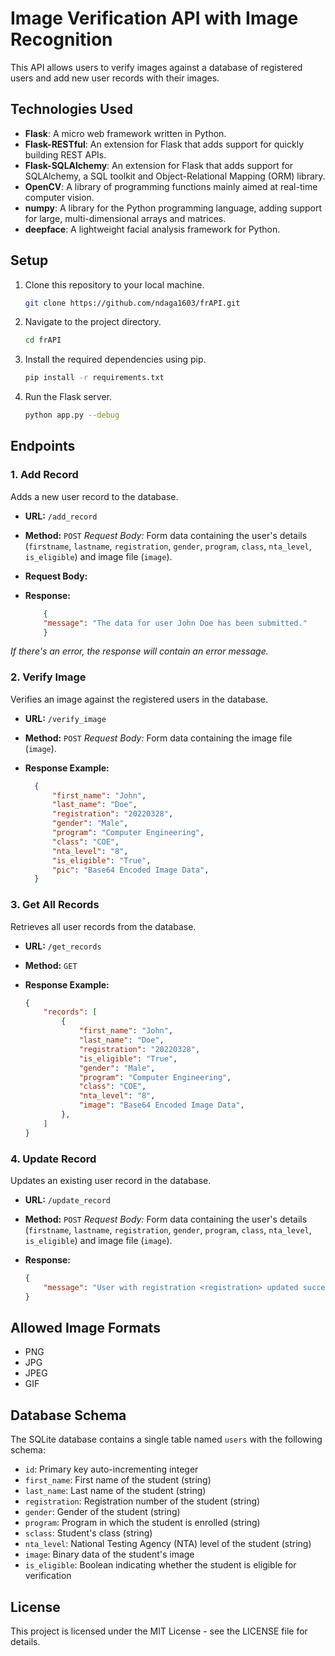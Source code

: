 # Image Verification API with Image Recognition

This API allows users to verify images against a database of registered users and add new user records with their images.

## Technologies Used

- **Flask**: A micro web framework written in Python.
- **Flask-RESTful**: An extension for Flask that adds support for quickly building REST APIs.
- **Flask-SQLAlchemy**: An extension for Flask that adds support for SQLAlchemy, a SQL toolkit and Object-Relational Mapping (ORM) library.
- **OpenCV**: A library of programming functions mainly aimed at real-time computer vision.
- **numpy**: A library for the Python programming language, adding support for large, multi-dimensional arrays and matrices.
- **deepface**: A lightweight facial analysis framework for Python.

## Setup

1. Clone this repository to your local machine.

    ```bash
    git clone https://github.com/ndaga1603/frAPI.git
    ```

2. Navigate to the project directory.

    ```bash
    cd frAPI
    ```

3. Install the required dependencies using pip.

    ```bash
    pip install -r requirements.txt
    ```

4. Run the Flask server.

    ```bash
    python app.py --debug
    ```

## Endpoints

### 1. Add Record

Adds a new user record to the database.

- **URL:** `/add_record`
- **Method:** `POST`
    *Request Body:* Form data containing the user's details (`firstname`, `lastname`, `registration`, `gender`, `program`, `class`, `nta_level`, `is_eligible`) and image file (`image`).
- **Request Body:**

- **Response:**

    ```json
        {
        "message": "The data for user John Doe has been submitted."
        }

*If there's an error, the response will contain an error message.*

### 2. Verify Image

Verifies an image against the registered users in the database.

- **URL:** `/verify_image`
- **Method:** `POST`
    *Request Body:* Form data containing the image file (`image`).

- **Response Example:**

  ```json
    {
        "first_name": "John",
        "last_name": "Doe",
        "registration": "20220328",
        "gender": "Male",
        "program": "Computer Engineering",
        "class": "COE",
        "nta_level": "8",
        "is_eligible": "True",
        "pic": "Base64 Encoded Image Data",
    }

### 3. Get All Records

Retrieves all user records from the database.

- **URL:** `/get_records`
- **Method:** `GET`

- **Response Example:**

    ```json
    {
        "records": [
            {
                "first_name": "John",
                "last_name": "Doe",
                "registration": "20220328",
                "is_eligible": "True",
                "gender": "Male",
                "program": "Computer Engineering",
                "class": "COE",
                "nta_level": "8",
                "image": "Base64 Encoded Image Data",
            },
        ]
    }

### 4. Update Record

Updates an existing user record in the database.

- **URL:** `/update_record`
- **Method:** `POST`
    *Request Body:* Form data containing the user's details (`firstname`, `lastname`, `registration`, `gender`, `program`, `class`, `nta_level`, `is_eligible`) and image file (`image`).

- **Response:**

    ```json
    {
        "message": "User with registration <registration> updated successfully"
    }

## Allowed Image Formats

- PNG
- JPG
- JPEG
- GIF

## Database Schema

The SQLite database contains a single table named `users` with the following schema:

- `id`: Primary key auto-incrementing integer
- `first_name`: First name of the student (string)
- `last_name`: Last name of the student (string)
- `registration`: Registration number of the student (string)
- `gender`: Gender of the student (string)
- `program`: Program in which the student is enrolled (string)
- `sclass`: Student's class (string)
- `nta_level`: National Testing Agency (NTA) level of the student (string)
- `image`: Binary data of the student's image
- `is_eligible`: Boolean indicating whether the student is eligible for verification

## License

This project is licensed under the MIT License - see the LICENSE file for details.
